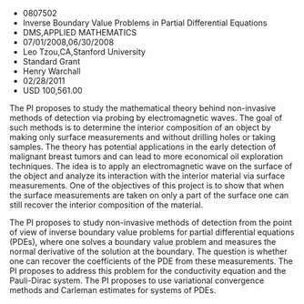 
* 0807502
* Inverse Boundary Value Problems in Partial Differential Equations
* DMS,APPLIED MATHEMATICS
* 07/01/2008,06/30/2008
* Leo Tzou,CA,Stanford University
* Standard Grant
* Henry Warchall
* 02/28/2011
* USD 100,561.00

The PI proposes to study the mathematical theory behind non-invasive methods of
detection via probing by electromagnetic waves. The goal of such methods is to
determine the interior composition of an object by making only surface
measurements and without drilling holes or taking samples. The theory has
potential applications in the early detection of malignant breast tumors and can
lead to more economical oil exploration techniques. The idea is to apply an
electromagnetic wave on the surface of the object and analyze its interaction
with the interior material via surface measurements. One of the objectives of
this project is to show that when the surface measurements are taken on only a
part of the surface one can still recover the interior composition of the
material.

The PI proposes to study non-invasive methods of detection from the point of
view of inverse boundary value problems for partial differential equations
(PDEs), where one solves a boundary value problem and measures the normal
derivative of the solution at the boundary. The question is whether one can
recover the coefficients of the PDE from these measurements. The PI proposes to
address this problem for the conductivity equation and the Pauli-Dirac system.
The PI proposes to use variational convergence methods and Carleman estimates
for systems of PDEs.
